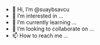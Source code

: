- 👋 Hi, I’m @suaybsavcu
- 👀 I’m interested in ...
- 🌱 I’m currently learning ...
- 💞️ I’m looking to collaborate on ...
- 📫 How to reach me ...

<!---
suaybsavcu/suaybsavcu is a ✨ special ✨ repository because its `README.md` (this file) appears on your GitHub profile.
You can click the Preview link to take a look at your changes.
--->
